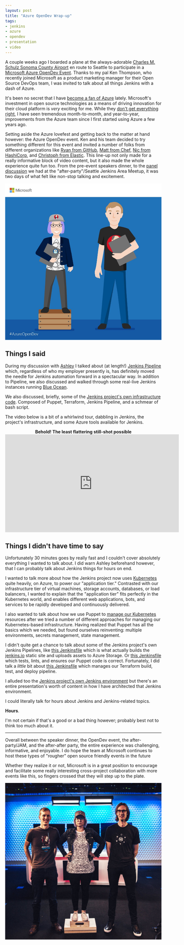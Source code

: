 ```yaml
---
layout: post
title: "Azure OpenDev Wrap-up"
tags:
- jenkins
- azure
- opendev
- presentation
- video
---
```


A couple weeks ago I boarded a plane at the always-adorable
[Charles M. Schulz Sonoma County Airport](https://sonomacountyairport.org/)
en route to Seattle to participate in a [Microsoft Azure OpenDev Event](/2017/10/05/azure-opendev.html).
Thanks to my pal Ken Thompson, who recently joined Microsoft as a product
marketing manager for their Open Source DevOps team, I was invited to talk
about all things Jenkins with a dash of Azure.


It's been no secret that I have [become a fan of Azure](https://twitter.com/agentdero/status/898957691510374401) lately.
Microsoft's investment in open source technologies as a means of driving
innovation for their cloud platform is _very_ exciting for me. While they
[don't get everything right](https://twitter.com/agentdero/status/904808509065142272),
I have seen tremendous month-to-month, and year-to-year, improvements from the
Azure team since I first started using Azure a few years ago.


Setting aside the Azure lovefest and getting back to the matter at hand
however: the Azure OpenDev event. Ken and his team decided to try something
different for this event and invited a number of folks from different
organizations like
[Ryan from GitHub](https://www.youtube.com/watch?v=D3C12ojRcp0&list=PLLasX02E8BPBmGz-fYt_TTqAxluLdcXEg&index=3),
[Matt from Chef](https://www.youtube.com/watch?v=sNLAECL6wx8&list=PLLasX02E8BPBmGz-fYt_TTqAxluLdcXEg&index=5),
[Nic from HashiCorp](https://www.youtube.com/watch?v=koYCkjYSkQ0&list=PLLasX02E8BPBmGz-fYt_TTqAxluLdcXEg&index=6),
and
[Christoph from Elastic](https://www.youtube.com/watch?v=tOqWX9JWEYc&list=PLLasX02E8BPBmGz-fYt_TTqAxluLdcXEg&index=7).
This line-up not only made for a really informative block of video content, but
it also made the whole experience quite fun too. From the pre-event speakers
dinner, to the [panel
discussion](https://twitter.com/bitwiseman/status/923374447897092096) we had at
the "after-party"/Seattle Jenkins Area Meetup, it was two days of what felt
like non-stop talking and excitement.

![Toon version](/images/post-images/azure-opendev/toon.jpg)


## Things I said

During my discussion with [Ashley](https://twitter.com/ashleymcnamara) I talked
about (at length!) [Jenkins Pipeline](https://jenkins.io/doc/book/pipeline)
which, regardless of who my employer presently is, has definitely moved the
needle for Jenkins automation forward in a spectacular way. In addition to
Pipeline, we also discussed and walked through some real-live Jenkins instances
running [Blue Ocean](https://jenkins.io/projects/blueocean).

We also discussed, briefly, some of the [Jenkins project's own infrastructure code](https://github.com/jenkins-infra/).
Composed of Puppet, Terraform, Jenkins Pipeline, and a schmear of bash
script.


The video below is a bit of a whirlwind tour, dabbling in Jenkins, the
project's infrastructure, and some Azure tools available for Jenkins.


<center>
<strong>Behold! The least flattering still-shot possible</strong>
<iframe width="560" height="315" src="https://www.youtube-nocookie.com/embed/jOWY6wa38J0" frameborder="0" allowfullscreen></iframe>
</center>


## Things I didn't have time to say

Unfortunately 30 minutes goes by really fast and I couldn't cover absolutely
everything I wanted to talk about. I did warn Ashley beforehand however, that I
can probably talk about Jenkins things for hours on end.

I wanted to talk more about how the Jenkins project now uses
[Kubernetes](https://kubernetes.io) quite heavily, on Azure, to power our
"application tier." Contrasted with our infrastructure tier of virtual
machines, storage accounts, databases, or load balancers, I wanted to explain
that the "application tier" fits perfectly in the Kubernetes world, and enables
different web applications, bots, and services to be rapidly developed and
continuously delivered.

I also wanted to talk about how we use Puppet to [manage our
Kubernetes](https://github.com/jenkins-infra/jenkins-infra/tree/staging/dist/profile/manifests/kubernetes)
resources after we tried a number of different approaches for managing our
Kubernetes-based infrastructure. Having realized that Puppet has all the basics
which we needed, but found ourselves reinventing: multiple environments,
secrets management, state management.

I didn't quite get a chance to talk about some of the Jenkins project's own
Jenkins Pipelines, like [this
Jenkinsfile](https://github.com/jenkins-infra/jenkins.io/blob/master/Jenkinsfile)
which is what actually builds the [jenkins.io](https://jenkins.io) static site
and uploads assets to Azure Storage. Or [this
Jenkinsfile](https://github.com/jenkins-infra/jenkins-infra/blob/staging/Jenkinsfile)
which tests, lints, and ensures our Puppet code is correct. Fortunately, I did
talk a _little_ bit about [this Jenkinsfile](https://github.com/jenkins-infra/azure/blob/master/Jenkinsfile)
which manages our Terraform build, test, and deploy pipeline.

I alluded too the [Jenkins project's own Jenkins environment](https://ci.jenkins.io)
but there's an entire presentation's worth of content in how I have architected
that Jenkins environment.


I could literally talk for hours about Jenkins and Jenkins-related topics.

**Hours**.

I'm not certain if that's a good or a bad thing however; probably best not to
think too much about it.

---

Overall between the speaker dinner, the OpenDev event, the after-party/JAM, and
the after-after party, the entire experience was challenging, informative, and
enjoyable. I do hope the team at Microsoft continues to host these types of
"rougher" open source friendly events in the future

Whether they realize it or not, Microsoft is in a great position to encourage
and facilitate some really interesting cross-project collaboration with more
events like this, so fingers crossed that they will step up to the plate.

![Standing Tall](/images/post-images/azure-opendev/standing-tall.jpg)

